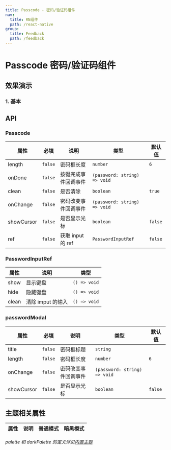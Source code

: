```yaml
---
title: Passcode - 密码/验证码组件
nav:
  title: RN组件
  path: /react-native
group:
  title: Feedback
  path: /feedback
---
```


# Passcode 密码/验证码组件

## 效果演示

### 1. 基本

## API

### Passcode

| 属性       | 必填    | 说明                 | 类型                         | 默认值  |
| ---------- | ------- | -------------------- | ---------------------------- | ------- |
| length     | `false` | 密码框长度           | `number`                     | `6`     |
| onDone     | `false` | 按键完成事件回调事件 | `(password: string) => void` |         |
| clean      | `false` | 是否清除             | `boolean`                    | `true`  |
| onChange   | `false` | 密码改变事件回调事件 | `(password: string) => void` |         |
| showCursor | `false` | 是否显示光标         | `boolean`                    | `false` |
| ref        | `false` | 获取 input 的 ref    | `PasswordInputRef`           | `false` |

### PasswordInputRef

| 属性  | 说明              | 类型         |
| ----- | ----------------- | ------------ |
| show  | 显示键盘          | `() => void` |
| hide  | 隐藏键盘          | `() => void` |
| clean | 清除 imput 的输入 | `() => void` |

### passwordModal

| 属性       | 必填    | 说明                 | 类型                         | 默认值  |
| ---------- | ------- | -------------------- | ---------------------------- | ------- |
| title      | `false` | 密码框标题           | `string`                     |         |
| length     | `false` | 密码框长度           | `number`                     | `6`     |
| onChange   | `false` | 密码改变事件回调事件 | `(password: string) => void` |         |
| showCursor | `false` | 是否显示光标         | `boolean`                    | `false` |

## 主题相关属性

| 属性 | 说明 | 普通模式 | 暗黑模式 |
| ---- | ---- | -------- | -------- |

_palette 和 darkPalette 的定义详见[内置主题](/react-native/theme)_
